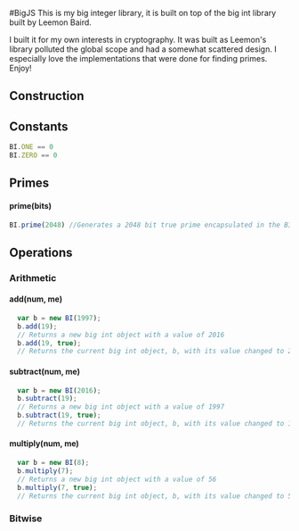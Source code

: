 #BigJS
This is my big integer library, it is built on top of the big int library built by Leemon Baird.

I built it for my own interests in cryptography. It was built as Leemon's library polluted the global scope and had a somewhat scattered design. I especially love the implementations that were done for finding primes. Enjoy!
## Construction


## Constants
```javascript
BI.ONE == 0
BI.ZERO == 0
```
## Primes
#### prime(bits)
```javascript
BI.prime(2048) //Generates a 2048 bit true prime encapsulated in the BI object
```

## Operations
### Arithmetic
#### add(num, me)
```javascript
  var b = new BI(1997);
  b.add(19);
  // Returns a new big int object with a value of 2016
  b.add(19, true);
  // Returns the current big int object, b, with its value changed to 2016
```
#### subtract(num, me)
```javascript
  var b = new BI(2016);
  b.subtract(19);
  // Returns a new big int object with a value of 1997
  b.subtract(19, true);
  // Returns the current big int object, b, with its value changed to 1997
```
#### multiply(num, me)
```javascript
  var b = new BI(8);
  b.multiply(7);
  // Returns a new big int object with a value of 56
  b.multiply(7, true);
  // Returns the current big int object, b, with its value changed to 56
```

### Bitwise
